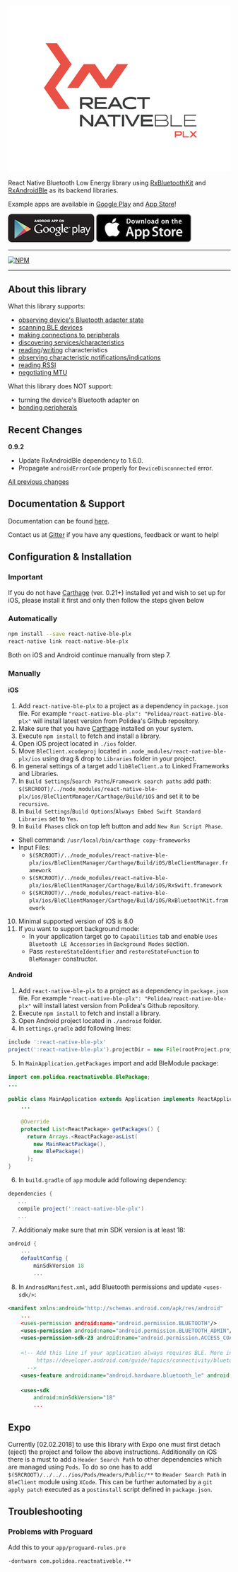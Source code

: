 <p align="center">
  <img alt="react-native-ble-plx" src="docs/logo.png" />
</p>

React Native Bluetooth Low Energy library using [RxBluetoothKit](https://github.com/Polidea/RxBluetoothKit) and [RxAndroidBle](https://github.com/Polidea/RxAndroidBle) as its backend libraries.

Example apps are available in [Google Play](https://play.google.com/store/apps/details?id=com.polidea.sniffator) and [App Store](https://itunes.apple.com/us/app/sniffator/id1147266354?ls=1&mt=8)!

[![GooglePlay](docs/googleplay.png)](https://play.google.com/store/apps/details?id=com.polidea.sniffator) [![AppStore](docs/appstore.png)](https://itunes.apple.com/us/app/sniffator/id1147266354?ls=1&mt=8)

---

[![NPM](https://nodei.co/npm/react-native-ble-plx.png?downloads=true)](https://nodei.co/npm/react-native-ble-plx/)

---

## About this library

What this library supports:

* [observing device's Bluetooth adapter state](https://github.com/Polidea/react-native-ble-plx/wiki/Bluetooth-Adapter-State)
* [scanning BLE devices](https://github.com/Polidea/react-native-ble-plx/wiki/Bluetooth-Scanning)
* [making connections to peripherals](https://github.com/Polidea/react-native-ble-plx/wiki/Device-Connecting)
* [discovering services/characteristics](https://github.com/Polidea/react-native-ble-plx/wiki/Device-Service-Discovery)
* [reading](https://github.com/Polidea/react-native-ble-plx/wiki/Characteristic-Reading)/[writing](https://github.com/Polidea/react-native-ble-plx/wiki/Characteristic-Writing) characteristics
* [observing characteristic notifications/indications](https://github.com/Polidea/react-native-ble-plx/wiki/Characteristic-Notifying)
* [reading RSSI](https://github.com/Polidea/react-native-ble-plx/wiki/RSSI-Reading)
* [negotiating MTU](https://github.com/Polidea/react-native-ble-plx/wiki/MTU-Negotiation)

What this library does NOT support:

* turning the device's Bluetooth adapter on
* [bonding peripherals](https://github.com/Polidea/react-native-ble-plx/wiki/Device-Bonding)

## Recent Changes

**0.9.2**

* Update RxAndroidBle dependency to 1.6.0.
* Propagate `androidErrorCode` properly for `DeviceDisconnected` error.

[All previous changes](CHANGELOG.md)

## Documentation & Support

Documentation can be found [here](https://polidea.github.io/react-native-ble-plx/).

Contact us at [Gitter](https://gitter.im/RxBLELibraries/react-native-ble) if you have any questions, feedback or want to help!

## Configuration & Installation

### Important

If you do not have [Carthage](https://github.com/Carthage/Carthage) (ver. 0.21+) installed yet and
wish to set up for iOS, please install it first and only then follow the steps given below

### Automatically

```bash
npm install --save react-native-ble-plx
react-native link react-native-ble-plx
```

Both on iOS and Android continue manually from step 7.

### Manually

#### iOS

1. Add `react-native-ble-plx` to a project as a dependency in `package.json` file.
   For example `"react-native-ble-plx": "Polidea/react-native-ble-plx"` will install
   latest version from Polidea's Github repository.
2. Make sure that you have [Carthage](https://github.com/Carthage/Carthage) installed on your system.
3. Execute `npm install` to fetch and install a library.
4. Open iOS project located in `./ios` folder.
5. Move `BleClient.xcodeproj` located in `.node_modules/react-native-ble-plx/ios`
   using drag & drop to `Libraries` folder in your project.
6. In general settings of a target add `libBleClient.a` to Linked Frameworks and Libraries.
7. In `Build Settings`/`Search Paths`/`Framework search paths` add path: `$(SRCROOT)/../node_modules/react-native-ble-plx/ios/BleClientManager/Carthage/Build/iOS` and set it to be `recursive`.
8. In `Build Settings`/`Build Options`/`Always Embed Swift Standard Libraries` set to `Yes`.
9. In `Build Phases` click on top left button and add `New Run Script Phase`.

* Shell command: `/usr/local/bin/carthage copy-frameworks`
* Input Files:
  * `$(SRCROOT)/../node_modules/react-native-ble-plx/ios/BleClientManager/Carthage/Build/iOS/BleClientManager.framework`
  * `$(SRCROOT)/../node_modules/react-native-ble-plx/ios/BleClientManager/Carthage/Build/iOS/RxSwift.framework`
  * `$(SRCROOT)/../node_modules/react-native-ble-plx/ios/BleClientManager/Carthage/Build/iOS/RxBluetoothKit.framework`

10. Minimal supported version of iOS is 8.0
11. If you want to support background mode:
    * In your application target go to `Capabilities` tab and enable `Uses Bluetooth LE Accessories` in
      `Background Modes` section.
    * Pass `restoreStateIdentifier` and `restoreStateFunction` to `BleManager` constructor.

#### Android

1. Add `react-native-ble-plx` to a project as a dependency in `package.json` file.
   For example `"react-native-ble-plx": "Polidea/react-native-ble-plx"` will install
   latest version from Polidea's Github repository.
2. Execute `npm install` to fetch and install a library.
3. Open Android project located in `./android` folder.
4. In `settings.gradle` add following lines:

```groovy
include ':react-native-ble-plx'
project(':react-native-ble-plx').projectDir = new File(rootProject.projectDir, '../node_modules/react-native-ble-plx/android')
```

5. In `MainApplication.getPackages` import and add BleModule package:

```java
import com.polidea.reactnativeble.BlePackage;
...

public class MainApplication extends Application implements ReactApplication {
    ...

    @Override
    protected List<ReactPackage> getPackages() {
      return Arrays.<ReactPackage>asList(
        new MainReactPackage(),
        new BlePackage()
      );
}
```

6. In `build.gradle` of `app` module add following dependency:

```groovy
dependencies {
   ...
   compile project(':react-native-ble-plx')
   ...
```

7. Additionaly make sure that min SDK version is at least 18:

```groovy
android {
    ...
    defaultConfig {
        minSdkVersion 18
        ...
```

8. In `AndroidManifest.xml`, add Bluetooth permissions and update `<uses-sdk/>`:

```xml
<manifest xmlns:android="http://schemas.android.com/apk/res/android"
    ...
    <uses-permission android:name="android.permission.BLUETOOTH"/>
    <uses-permission android:name="android.permission.BLUETOOTH_ADMIN"/>
    <uses-permission-sdk-23 android:name="android.permission.ACCESS_COARSE_LOCATION"/>

    <!-- Add this line if your application always requires BLE. More info can be found on:
         https://developer.android.com/guide/topics/connectivity/bluetooth-le.html#permissions
      -->
    <uses-feature android:name="android.hardware.bluetooth_le" android:required="true"/>

    <uses-sdk
        android:minSdkVersion="18"
        ...
```

## Expo

Currently [02.02.2018] to use this library with Expo one must first detach (eject) the project and follow the above instructions. Additionally on iOS there is a must to add a `Header Search Path` to other dependencies which are managed using `Pods`. To do so one has to add `$(SRCROOT)/../../../ios/Pods/Headers/Public/**` to `Header Search Path` in `BleClient` module using `XCode`. This can be further automated by a `git apply patch` executed as a `postinstall` script defined in `package.json`.

## Troubleshooting

### Problems with Proguard

Add this to your `app/proguard-rules.pro`

```
-dontwarn com.polidea.reactnativeble.**
```
